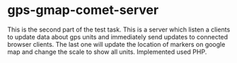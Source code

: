 # gps-gmap-comet-server
This is the second part of the test task. This is a server which listen a clients to update data about gps units and immediately send updates to connected browser clients. The last one will update the location of markers on google map and change the scale to show all units. Implemented used PHP.

